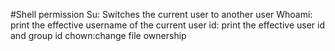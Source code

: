 #Shell permission
Su: Switches the current user to another user
Whoami: print the effective username of the current user
id: print the effective user id and group id
chown:change file ownership
